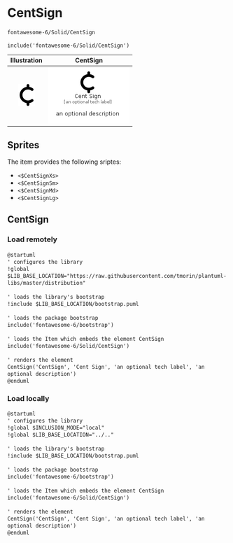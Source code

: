 # CentSign


```text
fontawesome-6/Solid/CentSign
```

```text
include('fontawesome-6/Solid/CentSign')
```



| Illustration | CentSign |
| :---: | :---: |
| ![illustration for Illustration](../../fontawesome-6/Solid/CentSign.png) | ![illustration for CentSign](../../fontawesome-6/Solid/CentSign.Local.png) |



## Sprites
The item provides the following sriptes:

- `<$CentSignXs>`
- `<$CentSignSm>`
- `<$CentSignMd>`
- `<$CentSignLg>`





## CentSign

### Load remotely
```plantuml
@startuml
' configures the library
!global $LIB_BASE_LOCATION="https://raw.githubusercontent.com/tmorin/plantuml-libs/master/distribution"

' loads the library's bootstrap
!include $LIB_BASE_LOCATION/bootstrap.puml

' loads the package bootstrap
include('fontawesome-6/bootstrap')

' loads the Item which embeds the element CentSign
include('fontawesome-6/Solid/CentSign')

' renders the element
CentSign('CentSign', 'Cent Sign', 'an optional tech label', 'an optional description')
@enduml
```

### Load locally
```plantuml
@startuml
' configures the library
!global $INCLUSION_MODE="local"
!global $LIB_BASE_LOCATION="../.."

' loads the library's bootstrap
!include $LIB_BASE_LOCATION/bootstrap.puml

' loads the package bootstrap
include('fontawesome-6/bootstrap')

' loads the Item which embeds the element CentSign
include('fontawesome-6/Solid/CentSign')

' renders the element
CentSign('CentSign', 'Cent Sign', 'an optional tech label', 'an optional description')
@enduml
```

